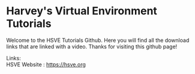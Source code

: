 # Harvey's Virtual Environment Tutorials
Welcome to the HSVE Tutorials Github. Here you will find all the download links that are linked with a video. 
Thanks for visiting this github page!

Links: <br />
HSVE Website : https://hsve.org